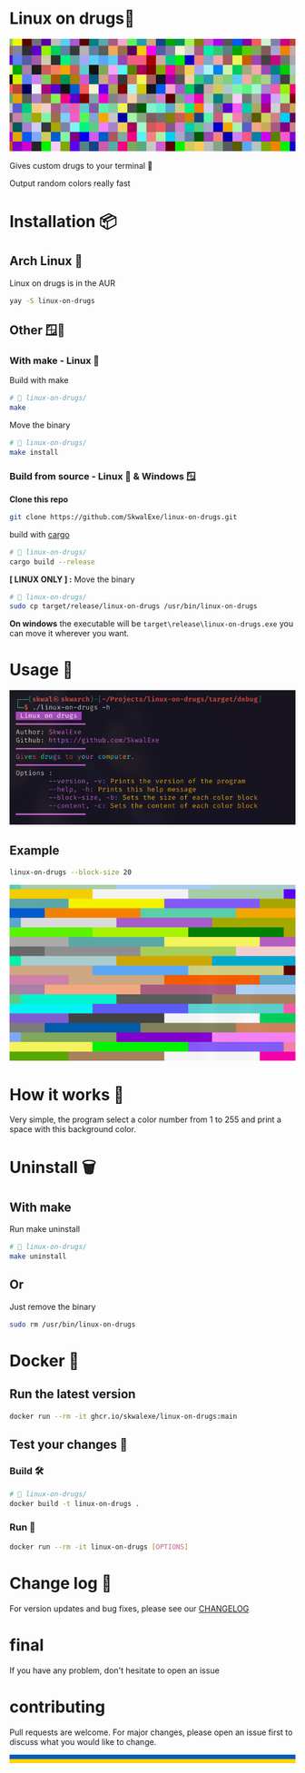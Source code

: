 # Linux on drugs🧪

![](images/1.gif)

Gives custom drugs to your terminal 💊

Output random colors really fast

# Installation 📦

## Arch Linux 🐧

Linux on drugs is in the AUR

```bash
yay -S linux-on-drugs
```

## Other 🪟🐧

### With make - Linux 🐧

Build with make

```bash
# 📂 linux-on-drugs/
make
```

Move the binary

```bash
# 📂 linux-on-drugs/
make install
```

### Build from source - Linux 🐧 & Windows 🪟

**Clone this repo**

```bash
git clone https://github.com/SkwalExe/linux-on-drugs.git
```

build with [cargo](https://doc.rust-lang.org/cargo/getting-started/installation.html)

```bash
# 📂 linux-on-drugs/
cargo build --release
```

**[ LINUX ONLY ] :** Move the binary

```bash
# 📂 linux-on-drugs/
sudo cp target/release/linux-on-drugs /usr/bin/linux-on-drugs
```

**On windows** the executable will be `target\release\linux-on-drugs.exe` you can move it wherever you want.

# Usage 📝

![](images/2.png)

## Example 

```bash
linux-on-drugs --block-size 20
``` 

![](images/3.gif)

# How it works 🔬

Very simple, the program select a color number from 1 to 255 and print a space with this background color.

# Uninstall 🗑

## With make

Run make uninstall

```bash
# 📂 linux-on-drugs/
make uninstall
```

## Or

Just remove the binary

```bash
sudo rm /usr/bin/linux-on-drugs
```

# Docker 🐳

## Run the latest version

```bash
docker run --rm -it ghcr.io/skwalexe/linux-on-drugs:main
```

## Test your changes 🚧

### Build 🛠️

```bash
# 📂 linux-on-drugs/
docker build -t linux-on-drugs .
```

### Run 🏃

```bash
docker run --rm -it linux-on-drugs [OPTIONS]
```

# Change log 📝

For version updates and bug fixes, please see our [CHANGELOG](CHANGELOG.md)

# final

If you have any problem, don't hesitate to open an issue

# contributing

Pull requests are welcome. For major changes, please open an issue first to discuss what you would like to change.

<a href="https://github.com/SkwalExe#ukraine"><img src="https://raw.githubusercontent.com/SkwalExe/SkwalExe/main/ukraine.jpg" width="100%" height="15px" /></a>